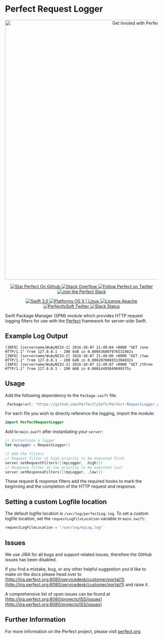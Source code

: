 # Perfect Request Logger

<p align="center">
    <a href="http://perfect.org/get-involved.html" target="_blank">
        <img src="http://perfect.org/assets/github/perfect_github_2_0_0.jpg" alt="Get Involed with Perfect!" width="854" />
    </a>
</p>

<p align="center">
    <a href="https://github.com/PerfectlySoft/Perfect" target="_blank">
        <img src="http://www.perfect.org/github/Perfect_GH_button_1_Star.jpg" alt="Star Perfect On Github" />
    </a>  
    <a href="http://stackoverflow.com/questions/tagged/perfect" target="_blank">
        <img src="http://www.perfect.org/github/perfect_gh_button_2_SO.jpg" alt="Stack Overflow" />
    </a>  
    <a href="https://twitter.com/perfectlysoft" target="_blank">
        <img src="http://www.perfect.org/github/Perfect_GH_button_3_twit.jpg" alt="Follow Perfect on Twitter" />
    </a>  
    <a href="http://perfect.ly" target="_blank">
        <img src="http://www.perfect.org/github/Perfect_GH_button_4_slack.jpg" alt="Join the Perfect Slack" />
    </a>
</p>

<p align="center">
    <a href="https://developer.apple.com/swift/" target="_blank">
        <img src="https://img.shields.io/badge/Swift-3.0-orange.svg?style=flat" alt="Swift 3.0">
    </a>
    <a href="https://developer.apple.com/swift/" target="_blank">
        <img src="https://img.shields.io/badge/Platforms-OS%20X%20%7C%20Linux%20-lightgray.svg?style=flat" alt="Platforms OS X | Linux">
    </a>
    <a href="http://perfect.org/licensing.html" target="_blank">
        <img src="https://img.shields.io/badge/License-Apache-lightgrey.svg?style=flat" alt="License Apache">
    </a>
    <a href="http://twitter.com/PerfectlySoft" target="_blank">
        <img src="https://img.shields.io/badge/Twitter-@PerfectlySoft-blue.svg?style=flat" alt="PerfectlySoft Twitter">
    </a>
    <a href="http://perfect.ly" target="_blank">
        <img src="http://perfect.ly/badge.svg" alt="Slack Status">
    </a>
</p>


Swift Package Manager (SPM) module which provides HTTP request logging filters for use with the [Perfect](http://perfect.org/) framework for server-side Swift.

## Example Log Output

```
[INFO] [servername/WuAyNIIU-1] 2016-10-07 21:49:04 +0000 "GET /one HTTP/1.1" from 127.0.0.1 - 200 64B in 0.000436007976531982s
[INFO] [servername/WuAyNIIU-2] 2016-10-07 21:49:06 +0000 "GET /two HTTP/1.1" from 127.0.0.1 - 200 64B in 0.000207006931304932s
[INFO] [servername/WuAyNIIU-3] 2016-10-07 21:49:07 +0000 "GET /three HTTP/1.1" from 127.0.0.1 - 200 66B in 0.00014495849609375s
```

## Usage

Add the following dependency to the `Package.swift` file:

```swift
.Package(url: "https://github.com/PerfectlySoft/Perfect-RequestLogger.git", majorVersion: 0, minor: 3)
```

For each file you wish to directly reference the logging, import the module:

``` swift 
import PerfectRequestLogger
```

Add to `main.swift` after instantiating your `server`:

```swift
// Instantiate a logger
let myLogger = RequestLogger()

// Add the filters
// Request filter at high priority to be executed first
server.setRequestFilters([(myLogger, .high)])
// Response filter at low priority to be executed last
server.setResponseFilters([(myLogger, .low)])
```

These request & response filters add the required hooks to mark the beginning and the completion of the HTTP request and response.


## Setting a custom Logfile location

The default logfile location is `/var/log/perfectLog.log`. To set a custom logfile location, set the `requestLogFileLocation` variable in `main.swift`:

``` swift
requestLogFileLocation = "/var/log/myLog.log"
```



## Issues

We use JIRA for all bugs and support related issues, therefore the GitHub issues has been disabled.

If you find a mistake, bug, or any other helpful suggestion you'd like to make on the docs please head over to [http://jira.perfect.org:8080/servicedesk/customer/portal/1](http://jira.perfect.org:8080/servicedesk/customer/portal/1) and raise it.

A comprehensive list of open issues can be found at [http://jira.perfect.org:8080/projects/ISS/issues](http://jira.perfect.org:8080/projects/ISS/issues)



## Further Information
For more information on the Perfect project, please visit [perfect.org](http://perfect.org).

